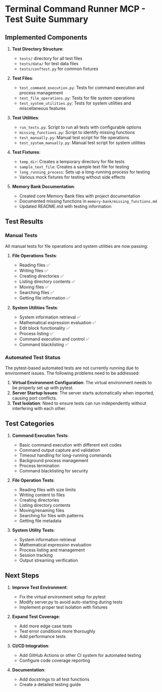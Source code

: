 # Terminal Command Runner MCP - Test Suite Summary

## Implemented Components

1. **Test Directory Structure**:
   - `tests/` directory for all test files
   - `tests/data/` for test data files
   - `tests/conftest.py` for common fixtures

2. **Test Files**:
   - `test_command_execution.py`: Tests for command execution and process management
   - `test_file_operations.py`: Tests for file system operations
   - `test_system_utilities.py`: Tests for system utilities and miscellaneous features

3. **Test Utilities**:
   - `run_tests.py`: Script to run all tests with configurable options
   - `missing_functions.py`: Script to identify missing functions
   - `test_manually.py`: Manual test script for file operations
   - `test_system_manually.py`: Manual test script for system utilities

4. **Test Fixtures**:
   - `temp_dir`: Creates a temporary directory for file tests
   - `sample_text_file`: Creates a sample text file for testing
   - `long_running_process`: Sets up a long-running process for testing
   - Various mock fixtures for testing without side effects

5. **Memory Bank Documentation**:
   - Created core Memory Bank files with project documentation
   - Documented missing functions in `memory-bank/missing_functions.md`
   - Updated README.md with testing information

## Test Results

### Manual Tests

All manual tests for file operations and system utilities are now passing:

1. **File Operations Tests**:
   - Reading files ✅
   - Writing files ✅
   - Creating directories ✅
   - Listing directory contents ✅
   - Moving files ✅
   - Searching files ✅
   - Getting file information ✅

2. **System Utilities Tests**:
   - System information retrieval ✅
   - Mathematical expression evaluation ✅
   - Edit block functionality ✅
   - Process listing ✅
   - Command execution and control ✅
   - Command blacklisting ✅

### Automated Test Status

The pytest-based automated tests are not currently running due to environment issues. The following problems need to be addressed:

1. **Virtual Environment Configuration**: The virtual environment needs to be properly set up with pytest.
2. **Server Startup Issues**: The server starts automatically when imported, causing port conflicts.
3. **Test Isolation**: Need to ensure tests can run independently without interfering with each other.

## Test Categories

1. **Command Execution Tests**:
   - Basic command execution with different exit codes
   - Command output capture and validation
   - Timeout handling for long-running commands
   - Background process management
   - Process termination
   - Command blacklisting for security

2. **File Operation Tests**:
   - Reading files with size limits
   - Writing content to files
   - Creating directories
   - Listing directory contents
   - Moving/renaming files
   - Searching for files with patterns
   - Getting file metadata

3. **System Utility Tests**:
   - System information retrieval
   - Mathematical expression evaluation
   - Process listing and management
   - Session tracking
   - Output streaming verification

## Next Steps

1. **Improve Test Environment**:
   - Fix the virtual environment setup for pytest
   - Modify server.py to avoid auto-starting during tests
   - Implement proper test isolation with fixtures

2. **Expand Test Coverage**:
   - Add more edge case tests
   - Test error conditions more thoroughly
   - Add performance tests

3. **CI/CD Integration**:
   - Add GitHub Actions or other CI system for automated testing
   - Configure code coverage reporting

4. **Documentation**:
   - Add docstrings to all test functions
   - Create a detailed testing guide 